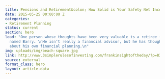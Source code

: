 ```yaml
---
title: Pensions and Retirement&colon; How Solid is Your Safety Net Income?
date: 2015-05-25 00:00:00 Z
categories:
- Retirement Planning
status: current
section: hero
lead: "One person whose thoughts have been very valuable is a retiree (perhaps semi-retiree)
  named Barry. \nHe isn’t really a financial advisor, but he has thought quote deeply
  about his own financial planning.\n"
img: uploads/img/beach-square.jpg
link: http://www.3simplerulesofinvesting.com/frankinsightoftheday/?p=838
source: external
format_class: hero
layout: article-data
---
```


